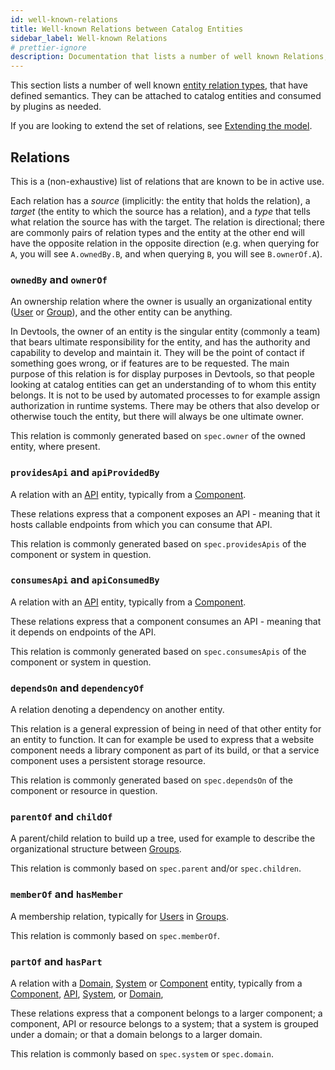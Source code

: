 ```yaml
---
id: well-known-relations
title: Well-known Relations between Catalog Entities
sidebar_label: Well-known Relations
# prettier-ignore
description: Documentation that lists a number of well known Relations, that have defined semantics. They can be attached to catalog entities and consumed by plugins as needed.
---
```


This section lists a number of well known
[entity relation types](descriptor-format.md#common-to-all-kinds-relations),
that have defined semantics. They can be attached to catalog entities and
consumed by plugins as needed.

If you are looking to extend the set of relations, see
[Extending the model](extending-the-model.md).

## Relations

This is a (non-exhaustive) list of relations that are known to be in active use.

Each relation has a _source_ (implicitly: the entity that holds the relation), a
_target_ (the entity to which the source has a relation), and a _type_ that
tells what relation the source has with the target. The relation is directional;
there are commonly pairs of relation types and the entity at the other end will
have the opposite relation in the opposite direction (e.g. when querying for
`A`, you will see `A.ownedBy.B`, and when querying `B`, you will see
`B.ownerOf.A`).

### `ownedBy` and `ownerOf`

An ownership relation where the owner is usually an organizational entity
([User](descriptor-format.md#kind-user) or
[Group](descriptor-format.md#kind-group)), and the other entity can be anything.

In Devtools, the owner of an entity is the singular entity (commonly a team)
that bears ultimate responsibility for the entity, and has the authority and
capability to develop and maintain it. They will be the point of contact if
something goes wrong, or if features are to be requested. The main purpose of
this relation is for display purposes in Devtools, so that people looking at
catalog entities can get an understanding of to whom this entity belongs. It is
not to be used by automated processes to for example assign authorization in
runtime systems. There may be others that also develop or otherwise touch the
entity, but there will always be one ultimate owner.

This relation is commonly generated based on `spec.owner` of the owned entity,
where present.

### `providesApi` and `apiProvidedBy`

A relation with an [API](descriptor-format.md#kind-api) entity, typically from a
[Component](descriptor-format.md#kind-component).

These relations express that a component exposes an API - meaning that it hosts
callable endpoints from which you can consume that API.

This relation is commonly generated based on `spec.providesApis` of the
component or system in question.

### `consumesApi` and `apiConsumedBy`

A relation with an [API](descriptor-format.md#kind-api) entity, typically from a
[Component](descriptor-format.md#kind-component).

These relations express that a component consumes an API - meaning that it
depends on endpoints of the API.

This relation is commonly generated based on `spec.consumesApis` of the
component or system in question.

### `dependsOn` and `dependencyOf`

A relation denoting a dependency on another entity.

This relation is a general expression of being in need of that other entity for
an entity to function. It can for example be used to express that a website
component needs a library component as part of its build, or that a service
component uses a persistent storage resource.

This relation is commonly generated based on `spec.dependsOn` of the component
or resource in question.

### `parentOf` and `childOf`

A parent/child relation to build up a tree, used for example to describe the
organizational structure between [Groups](descriptor-format.md#kind-group).

This relation is commonly based on `spec.parent` and/or `spec.children`.

### `memberOf` and `hasMember`

A membership relation, typically for [Users](descriptor-format.md#kind-user) in
[Groups](descriptor-format.md#kind-group).

This relation is commonly based on `spec.memberOf`.

### `partOf` and `hasPart`

A relation with a [Domain](descriptor-format.md#kind-domain),
[System](descriptor-format.md#kind-system) or
[Component](descriptor-format.md#kind-component) entity, typically from a
[Component](descriptor-format.md#kind-component),
[API](descriptor-format.md#kind-api),
[System](descriptor-format.md#kind-system), or
[Domain](descriptor-format.md#kind-domain),

These relations express that a component belongs to a larger component; a
component, API or resource belongs to a system; that a system is grouped
under a domain; or that a domain belongs to a larger domain.

This relation is commonly based on `spec.system` or `spec.domain`.
